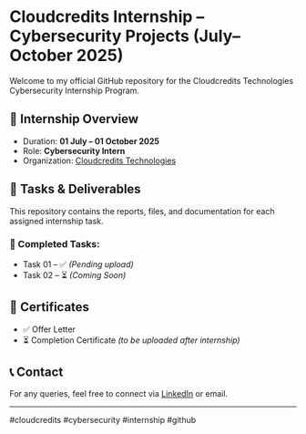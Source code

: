 # Cloudcredits Internship – Cybersecurity Projects (July–October 2025)

Welcome to my official GitHub repository for the Cloudcredits Technologies Cybersecurity Internship Program.

## 🧠 Internship Overview
- Duration: **01 July – 01 October 2025**
- Role: **Cybersecurity Intern**
- Organization: [Cloudcredits Technologies](https://cloudcreditstechnologies.in)

## 📁 Tasks & Deliverables
This repository contains the reports, files, and documentation for each assigned internship task.

### 📌 Completed Tasks:
- Task 01 – ✅ _(Pending upload)_
- Task 02 – ⏳ _(Coming Soon)_

## 📜 Certificates
- ✅ Offer Letter
- ⏳ Completion Certificate _(to be uploaded after internship)_

## 📞 Contact
For any queries, feel free to connect via [LinkedIn](https://www.linkedin.com) or email.

---

#cloudcredits #cybersecurity #internship #github
